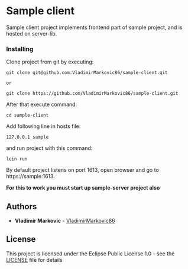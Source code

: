 # Sample client

Sample client project implements frontend part of sample project, and is hosted on server-lib.

### Installing

Clone project from git by executing:

```
git clone git@github.com:VladimirMarkovic86/sample-client.git

or

git clone https://github.com/VladimirMarkovic86/sample-client.git
```

After that execute command:

```
cd sample-client
```

Add following line in hosts file:

```
127.0.0.1 sample
```

and run project with this command:

```
lein run
```

By default project listens on port 1613, open browser and go to https://sample:1613.

**For this to work you must start up sample-server project also**

## Authors

* **Vladimir Markovic** - [VladimirMarkovic86](https://github.com/VladimirMarkovic86)

## License

This project is licensed under the Eclipse Public License 1.0 - see the [LICENSE](LICENSE) file for details

